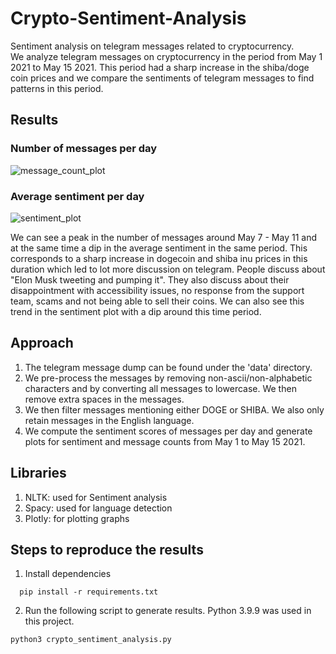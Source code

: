 # Crypto-Sentiment-Analysis
Sentiment analysis on telegram messages related to cryptocurrency. <br>
We analyze telegram messages on cryptocurrency in the period from May 1 2021 to May 15 2021. This period had a sharp increase in the shiba/doge coin prices and we compare the sentiments of telegram messages to find patterns in this period.

## Results

### Number of messages per day
![message_count_plot](https://user-images.githubusercontent.com/17334869/146632562-68de5ed5-91b1-4406-a0a8-b8bb7c018c69.png)

### Average sentiment per day
![sentiment_plot](https://user-images.githubusercontent.com/17334869/146632568-0a43d54a-13fb-497d-b792-e7516098d65a.png)

We can see a peak in the number of messages around May 7 - May 11 and at the same time a dip in the average sentiment in the same period. This corresponds to a sharp increase in dogecoin and shiba inu prices in this duration which led to lot more discussion on telegram. People discuss about "Elon Musk tweeting and pumping it". They also discuss about their disappointment with accessibility issues, no response from the support team, scams and not being able to sell their coins. We can also see this trend in the sentiment plot with a dip around this time period. 

## Approach

1. The telegram message dump can be found under the 'data' directory.
2. We pre-process the messages by removing non-ascii/non-alphabetic characters and by converting all messages to lowercase. We then remove extra spaces in the messages.
3. We then filter messages mentioning either DOGE or SHIBA. We also only retain messages in the English language.
4. We compute the sentiment scores of messages per day and generate plots for sentiment and message counts from May 1 to May 15 2021.

## Libraries

1. NLTK: used for Sentiment analysis
2. Spacy: used for language detection
3. Plotly: for plotting graphs 

## Steps to reproduce the results

1. Install dependencies
```
  pip install -r requirements.txt
```

2. Run the following script to generate results. Python 3.9.9 was used in this project.
```
python3 crypto_sentiment_analysis.py
```
